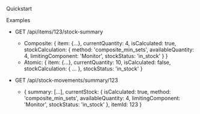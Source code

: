 Quickstart

Examples

- GET /api/items/123/stock-summary
  - Composite: { item: {...}, currentQuantity: 4, isCalculated: true, stockCalculation: { method: 'composite_min_sets', availableQuantity: 4, limitingComponent: 'Monitor', stockStatus: 'in_stock' } }
  - Atomic: { item: {...}, currentQuantity: 10, isCalculated: false, stockCalculation: { ... }, stockStatus: 'in_stock' }

- GET /api/stock-movements/summary/123
  - { summary: [...], currentStock: { isCalculated: true, method: 'composite_min_sets', availableQuantity: 4, limitingComponent: 'Monitor', stockStatus: 'in_stock' }, itemId: 123 }

